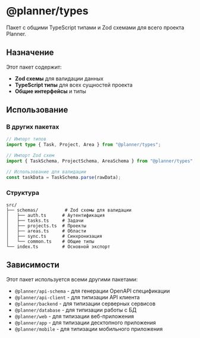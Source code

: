 # @planner/types

Пакет с общими TypeScript типами и Zod схемами для всего проекта Planner.

## Назначение

Этот пакет содержит:

- **Zod схемы** для валидации данных
- **TypeScript типы** для всех сущностей проекта
- **Общие интерфейсы** и типы

## Использование

### В других пакетах

```typescript
// Импорт типов
import type { Task, Project, Area } from "@planner/types";

// Импорт Zod схем
import { TaskSchema, ProjectSchema, AreaSchema } from "@planner/types";

// Использование для валидации
const taskData = TaskSchema.parse(rawData);
```

### Структура

```
src/
├── schemas/          # Zod схемы для валидации
│   ├── auth.ts      # Аутентификация
│   ├── tasks.ts     # Задачи
│   ├── projects.ts  # Проекты
│   ├── areas.ts     # Области
│   ├── sync.ts      # Синхронизация
│   └── common.ts    # Общие типы
└── index.ts         # Основной экспорт
```

## Зависимости

Этот пакет используется всеми другими пакетами:

- `@planner/api-schema` - для генерации OpenAPI спецификации
- `@planner/api-client` - для типизации API клиента
- `@planner/backend` - для типизации серверных сервисов
- `@planner/database` - для типизации работы с БД
- `@planner/web` - для типизации веб-приложения
- `@planner/app` - для типизации десктопного приложения
- `@planner/mobile` - для типизации мобильного приложения
